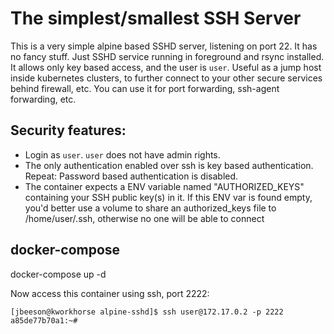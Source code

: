 # The simplest/smallest SSH Server
This is a very simple alpine based SSHD server, listening on port 22. It has no fancy stuff. Just SSHD service running in foreground and rsync installed. It allows only key based access, and the user is `user`. Useful as a jump host inside kubernetes clusters, to further connect to your other secure services behind firewall, etc. You can use it for port forwarding, ssh-agent forwarding, etc.

## Security features:
* Login as `user`.  `user` does not have admin rights. 
* The only authentication enabled over ssh is key based authentication. Repeat: Password based authentication is disabled.
* The container expects a ENV variable named "AUTHORIZED_KEYS" containing your SSH public key(s) in it. If this ENV var is found empty, you'd better use a volume to share an authorized_keys file to /home/user/.ssh, otherwise no one will be able to connect

## docker-compose

docker-compose up -d

Now access this container using ssh, port 2222:
```
[jbeeson@kworkhorse alpine-sshd]$ ssh user@172.17.0.2 -p 2222
a85de77b70a1:~# 
```
